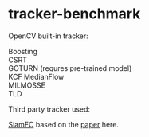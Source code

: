 # tracker-benchmark

OpenCV built-in tracker:

Boosting  
CSRT  
GOTURN (requres pre-trained model)  
KCF 
MedianFlow  
MILMOSSE  
TLD 


Third party tracker used: 

[SiamFC](https://github.com/bilylee/SiamFC-TensorFlow "SiamFC") based on the [paper](https://www.robots.ox.ac.uk/~luca/siamese-fc.html "SiamFC") here.    
